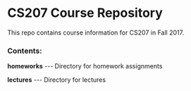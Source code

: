 # CS207 Course Repository

This repo contains course information for CS207 in 
Fall 2017.

### Contents:
**homeworks** --- Directory for homework assignments

**lectures** --- Directory for lectures
